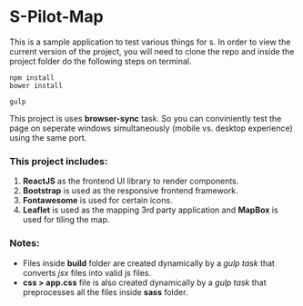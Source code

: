 # S-Pilot-Map

This is a sample application to test various things for s. In order to view the current version of the project, you will need to clone the repo and inside the project folder do the following steps on terminal.

```
npm install
bower install

gulp
```

This project is uses __browser-sync__ task. So you can conviniently test the page on seperate windows simultaneously (mobile vs. desktop experience) using the same port.

### This project includes:
1. __ReactJS__ as the frontend UI library to render components.
2. __Bootstrap__ is used as the responsive frontend framework.
3. __Fontawesome__ is used for certain icons.
4. __Leaflet__ is used as the mapping 3rd party application and __MapBox__ is used for tiling the map.

### Notes:
- Files inside __build__ folder are created dynamically by a _gulp task_ that converts _jsx_ files into valid js files.
- __css > app.css__ file is also created dynamically by a _gulp task_ that preprocesses all the files inside __sass__ folder.

